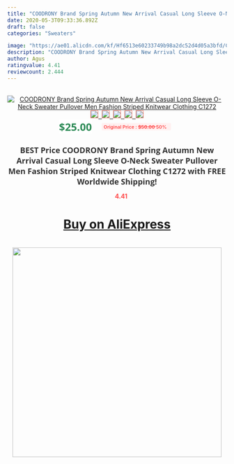 ```yaml
---
title: "COODRONY Brand Spring Autumn New Arrival Casual Long Sleeve O-Neck Sweater Pullover Men Fashion Striped Knitwear Clothing C1272"
date: 2020-05-3T09:33:36.892Z
draft: false
categories: "Sweaters"

image: "https://ae01.alicdn.com/kf/Hf6513e60233749b98a2dc52d4d05a3bfd/COODRONY-Brand-Spring-Autumn-New-Arrival-Casual-Long-Sleeve-O-Neck-Sweater-Pullover-Men-Fashion-Striped.jpg"
description: "COODRONY Brand Spring Autumn New Arrival Casual Long Sleeve O-Neck Sweater Pullover Men Fashion Striped Knitwear Clothing C1272"
author: Agus
ratingvalue: 4.41
reviewcount: 2.444
---
```

<br>
<div style="text-align: center;">
<a href="https://s.click.aliexpress.com/e/_AA4Ldb" target="_blank" rel="nofollow noopener noreferrer"><img alt="COODRONY Brand Spring Autumn New Arrival Casual Long Sleeve O-Neck Sweater Pullover Men Fashion Striped Knitwear Clothing C1272" class="magnifier-image" src="https://ae01.alicdn.com/kf/Hf6513e60233749b98a2dc52d4d05a3bfd/COODRONY-Brand-Spring-Autumn-New-Arrival-Casual-Long-Sleeve-O-Neck-Sweater-Pullover-Men-Fashion-Striped.jpg_640x640.jpg">
<br>
<img style="border:1px solid salmon" src="https://ae01.alicdn.com/kf/Hf6513e60233749b98a2dc52d4d05a3bfd/COODRONY-Brand-Spring-Autumn-New-Arrival-Casual-Long-Sleeve-O-Neck-Sweater-Pullover-Men-Fashion-Striped.jpg_120x120.jpg">&nbsp;&nbsp;<img style="border:1px solid salmon" src="https://ae01.alicdn.com/kf/H7767e274b8f4403c9ef0d194604ad91c7/COODRONY-Brand-Spring-Autumn-New-Arrival-Casual-Long-Sleeve-O-Neck-Sweater-Pullover-Men-Fashion-Striped.jpg_120x120.jpg">&nbsp;&nbsp;<img style="border:1px solid salmon" src="https://ae01.alicdn.com/kf/Ha773e378d4284cd8861716945716e940S/COODRONY-Brand-Spring-Autumn-New-Arrival-Casual-Long-Sleeve-O-Neck-Sweater-Pullover-Men-Fashion-Striped.jpg_120x120.jpg">&nbsp;&nbsp;<img style="border:1px solid salmon" src="https://ae01.alicdn.com/kf/H071259685f9b45bf8a2b054fef25b9f5B/COODRONY-Brand-Spring-Autumn-New-Arrival-Casual-Long-Sleeve-O-Neck-Sweater-Pullover-Men-Fashion-Striped.jpg_120x120.jpg">&nbsp;&nbsp;<img style="border:1px solid salmon" src="https://ae01.alicdn.com/kf/H460671faa6bc4fa68108e6ae9617a8ce3/COODRONY-Brand-Spring-Autumn-New-Arrival-Casual-Long-Sleeve-O-Neck-Sweater-Pullover-Men-Fashion-Striped.jpg_120x120.jpg"></a></div><br0>
<div style="text-align: center;"><span style="background-color: white; border: 0px; box-sizing: border-box; color: seagreen; display: inline-block; font-family: &quot;open sans&quot; , &quot;arial&quot; , &quot;helvetica&quot; , sans-serif , &quot;heiti&quot;; font-size: 24px; font-stretch: inherit; font-weight: 700; line-height: inherit; margin: 0px 10px 0px 0px; padding: 0px; vertical-align: middle;">$25.00 </span>
<span style="background: rgb(255 , 241 , 241); border-radius: 3px; border: 0px; box-sizing: border-box; color: #ff4747; display: inline-block; font-family: inherit; font-size: 12px; font-stretch: inherit; font-style: inherit; font-variant: inherit; font-weight: 600; line-height: inherit; margin: 0px; padding: 2px 5px; transform: scale(0.9); vertical-align: middle;">Original Price : <b style="text-decoration: line-through;">$50.00 </b> 50%&nbsp;&nbsp;</span></div>
<h1 style="color: #333333; display: inline-block; font-family: &quot;open sans&quot; , &quot;arial&quot; , &quot;helvetica&quot; , sans-serif , &quot;heiti&quot;; font-size: 18px; font-stretch: inherit; font-weight: 700; text-align: center;">BEST Price COODRONY Brand Spring Autumn New Arrival Casual Long Sleeve O-Neck Sweater Pullover Men Fashion Striped Knitwear Clothing C1272 with FREE Worldwide Shipping!</h1>
<div style="color: #ff4747; text-align: center;">
<img src="https://4.bp.blogspot.com/-M0ZcTcb-5uY/XleCXlxnR4I/AAAAAAAAAEc/OrjgMkXV1oMQFaCRZj5HQwOCBcu3w1FegCPcBGAYYCw/s1600/star.png" style="height: 15px;">&nbsp;<b>4.41</b></div>
<div class="button_cont" align="center"><a class="buynow_a" href="https://s.click.aliexpress.com/e/_AA4Ldb" target="_blank" rel="nofollow noopener noreferrer"><H1>Buy on AliExpress</H1></a></div><br>
<div class="separator" style="clear: both; text-align: center;">
<img src="https://lh3.googleusercontent.com/-pTy5HemUv9M/XlePHvY0dAI/AAAAAAAAAE4/0nX5iRUoIWY8eMW9Dpxeirr157OZliDIgCLcBGAsYHQ/s1600/badge.gif" width="480">
</div>
